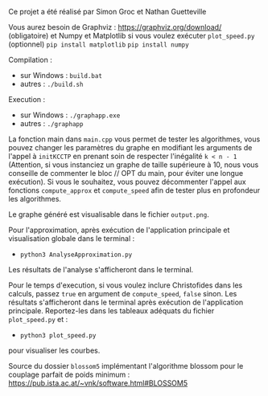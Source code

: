 Ce projet a été réalisé par Simon Groc et Nathan Guetteville

Vous aurez besoin de Graphviz : https://graphviz.org/download/ (obligatoire)
et Numpy et Matplotlib si vous voulez exécuter `plot_speed.py` (optionnel)
`pip install matplotlib`
`pip install numpy`

Compilation :
- sur Windows : `build.bat`
- autres : `./build.sh`

Execution :
- sur Windows : `./graphapp.exe`
- autres : `./graphapp`

La fonction main dans `main.cpp` vous permet de tester les algorithmes, vous pouvez changer les paramètres du graphe en modifiant les arguments de l'appel à `initKCCTP` en prenant soin de respecter l'inégalité `k < n - 1` (Attention, si vous instanciez un graphe de taille supérieure à 10, nous vous conseille de commenter le bloc // OPT du main, pour éviter une longue exécution). Si vous le souhaitez, vous pouvez décommenter l'appel aux fonctions `compute_approx` et `compute_speed` afin de tester plus en profondeur les algorithmes.

Le graphe généré est visualisable dans le fichier `output.png`.

Pour l'approximation, après exécution de l'application principale et visualisation globale dans le terminal :
 - `python3 AnalyseApproximation.py`

Les résultats de l'analyse s'afficheront dans le terminal.

Pour le temps d'execution, si vous voulez inclure Christofides dans les calculs, passez `true` en argument de `compute_speed`, `false` sinon. Les résultats s'afficheront dans le terminal après exécution de l'application principale. Reportez-les dans les tableaux adéquats du fichier `plot_speed.py` et :
- `python3 plot_speed.py`

pour visualiser les courbes.

Source du dossier `blossom5` implémentant l'algorithme blossom pour le couplage parfait de poids minimum : https://pub.ista.ac.at/~vnk/software.html#BLOSSOM5

